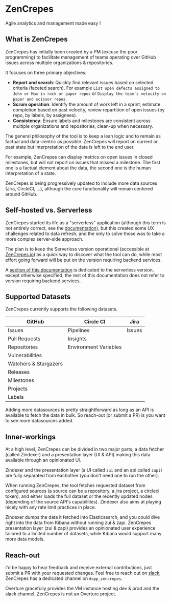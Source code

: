 # ZenCrepes

Agile analytics and management made easy !

<ImageZoom 
  src="./images/zencrepes-logo.png" 
  :border="false" 
  alt="ZenCrepes logo"
  width="320"
/>

## What is ZenCrepes

ZenCrepes has initially been created by a PM (excuse the poor programming) to facilitate management of teams operating over GitHub issues across multiple organizations & repositories.

It focuses on three primary objectives:

- **Report and search**: Quickly find relevant issues based on selected criteria (faceted search). For example `List open defects assigned to John or Max in rock or paper repos` or `Display the team's velocity on paper and scissor repos`.
- **Scrum operation**: Identify the amount of work left in a sprint, estimate completion based on past velocity, review repartition of open issues (by repo, by labels, by assignees).
- **Consistency**: Ensure labels and milestones are consistent across multiple organizations and repositories, clean-up when necessary.

The general philosophy of the tool is to keep a lean logic and to remain as factual and data-centric as possible. ZenCrepes will report on current or past state but interpretation of the data is left to the end user.

For example, ZenCrepes can display metrics on open issues in closed milestones, but will not report on issues that missed a milestone. The first one is a factual element about the data, the second one is the human interpretation of a state.

ZenCrepes is being progressively updated to include more data sources (Jira, CircleCI, ...), although the core functionality will remain centered around GitHub.

## Self-hosted vs. Serverless

ZenCrepes started its life as a "serverless" application (although this term is not entirely correct, see the [documentation](http://docs.zencrepes.io/serverless/)), but this created some UX challenges related to data refresh, and the only to solve those was to take a more complex server-side approach.

The plan is to keep the Serverless version operational (accessible at [ZenCrepes.io](https://zencrepes.io)) as a quick way to discover what the tool can do, while most effort going forward will be put on the version requiring backend services.

A [section of this documentation](http://docs.zencrepes.io/serverless/) is dedicated to the serverless version, except otherwise specified, the rest of this documentation does not refer to version requiring backend services.

## Supported Datasets

ZenCrepes currently supports the following datasets.

| GitHub                | Circle CI             | Jira   |
| --------------------- | --------------------- | ------ |
| Issues                | Pipelines             | Issues |
| Pull Requests         | Insights              |        |
| Repositories          | Environment Variables |        |
| Vulnerabilities       |                       |        |
| Watchers & Stargazers |                       |        |
| Releases              |                       |        |
| Milestones            |                       |        |
| Projects              |                       |        |
| Labels                |                       |        |

Adding more datasources is pretty straightforward as long as an API is available to fetch the data in bulk. So reach-out (or submit a PR) is you want to see more datasources added.

## Inner-workings

At a high level, ZenCrepes can be divided in two major parts, a data fetcher (called Zindexer) and a presentation layer (UI & API) making this data available through an opinionated UI.

Zindexer and the presentation layer (a UI called `zui` and an api called `zapi`) are fully separated from eachother (you don't need one to run the other).

When running ZenCrepes, the tool fetches requested dataset from configured sources (a source can be a repository, a jira project, a circleci token), and either loads the full dataset or the recently updated nodes (depending of the source API's capabilities). Zindexer also aims at playing nicely with any rate limit practices in place.

Zindexer dumps the data it fetched into Elasticsearch, and you could dive right into the data from Kibana without running zui & zapi. ZenCrepes presentation layer (zui & zapi) provides an opinionated user experience tailored to a limited number of datasets, while Kibana would support many more data models.

## Reach-out

I'd be happy to hear feedback and receive external contributions, just submit a PR with your requested changes. Feel free to reach out on [slack](http://slack.overture.bio/), ZenCrepes has a dedicated channel on `#app_zencrepes`.

Overture gracefully provides the VM instance hosting dev & prod and the slack channel. ZenCrepes is not an Overture project.
